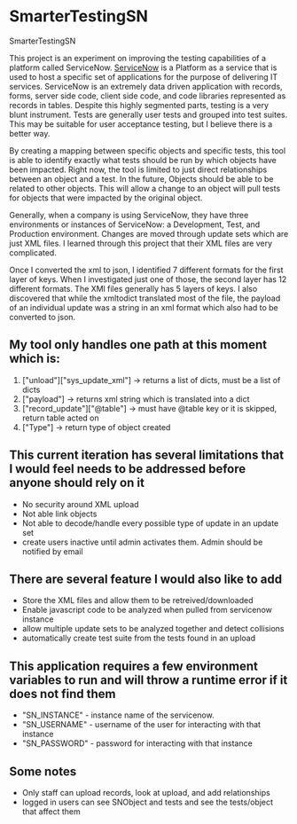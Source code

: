 # SmarterTestingSN
SmarterTestingSN

This project is an experiment on improving the testing capabilities of a platform called ServiceNow.
[ServiceNow](https://www.servicenow.com/) is a Platform as a service that is used to host a specific set of applications for the purpose of delivering IT services.
ServiceNow is an extremely data driven application with records, forms, server side code, client side code, and code libraries represented as records in tables.
Despite this highly segmented parts, testing is a very blunt instrument. Tests are generally user tests and grouped into test suites.
This may be suitable for user acceptance testing, but I believe there is a better way.

By creating a mapping between specific objects and specific tests, this tool is able to identify exactly what tests should be run by which objects have been impacted.
Right now, the tool is limited to just direct relationships between an object and a test.
In the future, Objects should be able to be related to other objects.
This will allow a change to an object will pull tests for objects that were impacted by the original object.

Generally, when a company is using ServiceNow, they have three environments or instances of ServiceNow: a Development, Test, and Production environment.
Changes are moved through update sets which are just XML files. I learned through this project that their XML files are very complicated.

Once I converted the xml to json, I identified 7 different formats for the first layer of keys. When I investigated just one of those, the second layer has 12 different formats.
The XMl files generally has 5 layers of keys. I also discovered that while the xmltodict translated most of the file, the payload of an individual update was a string in an xml format which also had to be converted to json.

## My tool only handles one path at this moment which is:

1. ["unload"]["sys_update_xml"] -> returns a list of dicts, must be a list of dicts
2. ["payload"] -> returns xml string which is translated into a dict
3. ["record_update"]["@table"] -> must have @table key or it is skipped, return table acted on
4. ["Type"] -> return type of object created

## This current iteration has several limitations that I would feel needs to be addressed before anyone should rely on it

 * No security around XML upload
 * Not able link objects
 * Not able to decode/handle every possible type of update in an update set
 * create users inactive until admin activates them. Admin should be notified by email

## There are several feature I would also like to add

 * Store the XML files and allow them to be retreived/downloaded
 * Enable javascript code to be analyzed when pulled from servicenow instance
 * allow multiple update sets to be analyzed together and detect collisions
 * automatically create test suite from the tests found in an upload


## This application requires a few environment variables to run and will throw a runtime error if it does not find them

 * "SN_INSTANCE" - instance name of the servicenow.
 * "SN_USERNAME" - username of the user for interacting with that instance
 * "SN_PASSWORD" - password for interacting with that instance

## Some notes

 * Only staff can upload records, look at upload, and add relationships
 * logged in users can see SNObject and tests and see the tests/object that affect them
